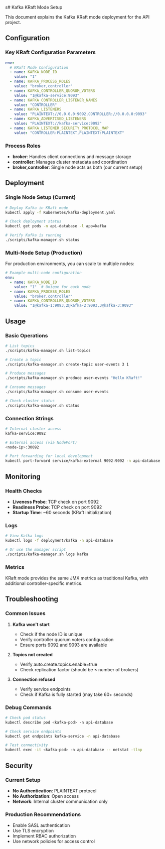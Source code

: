 s# Kafka KRaft Mode Setup

This document explains the Kafka KRaft mode deployment for the API project.

## Configuration

### Key KRaft Configuration Parameters

```yaml
env:
  # KRaft Mode Configuration
  - name: KAFKA_NODE_ID
    value: "1"
  - name: KAFKA_PROCESS_ROLES
    value: "broker,controller"
  - name: KAFKA_CONTROLLER_QUORUM_VOTERS
    value: "1@kafka-service:9093"
  - name: KAFKA_CONTROLLER_LISTENER_NAMES
    value: "CONTROLLER"
  - name: KAFKA_LISTENERS
    value: "PLAINTEXT://0.0.0.0:9092,CONTROLLER://0.0.0.0:9093"
  - name: KAFKA_ADVERTISED_LISTENERS
    value: "PLAINTEXT://kafka-service:9092"
  - name: KAFKA_LISTENER_SECURITY_PROTOCOL_MAP
    value: "CONTROLLER:PLAINTEXT,PLAINTEXT:PLAINTEXT"
```

### Process Roles

- **broker**: Handles client connections and message storage
- **controller**: Manages cluster metadata and coordination
- **broker,controller**: Single node acts as both (our current setup)

## Deployment

### Single Node Setup (Current)
```bash
# Deploy Kafka in KRaft mode
kubectl apply -f Kubernetes/kafka-deployment.yaml

# Check deployment status
kubectl get pods -n api-database -l app=kafka

# Verify Kafka is running
./scripts/kafka-manager.sh status
```

### Multi-Node Setup (Production)
For production environments, you can scale to multiple nodes:

```yaml
# Example multi-node configuration
env:
  - name: KAFKA_NODE_ID
    value: "1"  # Unique for each node
  - name: KAFKA_PROCESS_ROLES
    value: "broker,controller"
  - name: KAFKA_CONTROLLER_QUORUM_VOTERS
    value: "1@kafka-1:9093,2@kafka-2:9093,3@kafka-3:9093"
```

## Usage

### Basic Operations

```bash
# List topics
./scripts/kafka-manager.sh list-topics

# Create a topic
./scripts/kafka-manager.sh create-topic user-events 3 1

# Produce messages
./scripts/kafka-manager.sh produce user-events "Hello KRaft!"

# Consume messages
./scripts/kafka-manager.sh consume user-events

# Check cluster status
./scripts/kafka-manager.sh status
```

### Connection Strings

```bash
# Internal cluster access
kafka-service:9092

# External access (via NodePort)
<node-ip>:30092

# Port forwarding for local development
kubectl port-forward service/kafka-external 9092:9092 -n api-database
```

## Monitoring

### Health Checks
- **Liveness Probe**: TCP check on port 9092
- **Readiness Probe**: TCP check on port 9092
- **Startup Time**: ~60 seconds (KRaft initialization)

### Logs
```bash
# View Kafka logs
kubectl logs -f deployment/kafka -n api-database

# Or use the manager script
./scripts/kafka-manager.sh logs kafka
```

### Metrics
KRaft mode provides the same JMX metrics as traditional Kafka, with additional controller-specific metrics.

## Troubleshooting

### Common Issues

1. **Kafka won't start**
   - Check if the node ID is unique
   - Verify controller quorum voters configuration
   - Ensure ports 9092 and 9093 are available

2. **Topics not created**
   - Verify auto.create.topics.enable=true
   - Check replication factor (should be ≤ number of brokers)

3. **Connection refused**
   - Verify service endpoints
   - Check if Kafka is fully started (may take 60+ seconds)

### Debug Commands

```bash
# Check pod status
kubectl describe pod <kafka-pod> -n api-database

# Check service endpoints
kubectl get endpoints kafka-service -n api-database

# Test connectivity
kubectl exec -it <kafka-pod> -n api-database -- netstat -tlnp
```

## Security

### Current Setup
- **No Authentication**: PLAINTEXT protocol
- **No Authorization**: Open access
- **Network**: Internal cluster communication only

### Production Recommendations
- Enable SASL authentication
- Use TLS encryption
- Implement RBAC authorization
- Use network policies for access control

